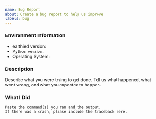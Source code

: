 ```yaml
---
name: Bug Report
about: Create a bug report to help us improve
labels: bug
---
```


<!-- Please search existing issues to avoid creating duplicates. -->

### Environment Information

-   earthied version:
-   Python version:
-   Operating System:

### Description

Describe what you were trying to get done.
Tell us what happened, what went wrong, and what you expected to happen.

### What I Did

```
Paste the command(s) you ran and the output.
If there was a crash, please include the traceback here.
```
